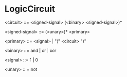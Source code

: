 # LogicCircuit

\<circuit\> ::= \<signed-signal\> (\<binary\> \<signed-signal\>)*

\<signed-signal\> ::= (\<unary\>)* \<primary\>

\<primary\> ::= \<signal\> | "(" \<circuit\> ")"

\<binary\> ::= and | or | xor

\<signal\> ::= 1 | 0

\<unary\> :: = not
